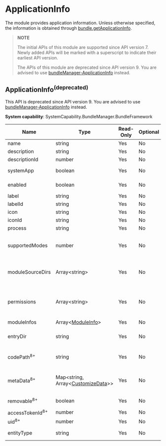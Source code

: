 # ApplicationInfo

The module provides application information. Unless otherwise specified, the information is obtained through [bundle.getApplicationInfo](js-apis-Bundle.md#bundlegetapplicationinfodeprecated).

> **NOTE**
> 
> The initial APIs of this module are supported since API version 7. Newly added APIs will be marked with a superscript to indicate their earliest API version.
> 
> The APIs of this module are deprecated since API version 9. You are advised to use [bundleManager-ApplicationInfo](js-apis-bundleManager-applicationInfo.md) instead.

## ApplicationInfo<sup>(deprecated)<sup>

This API is deprecated since API version 9. You are advised to use [bundleManager-ApplicationInfo](js-apis-bundleManager-applicationInfo.md#applicationinfo-1) instead.

**System capability**: SystemCapability.BundleManager.BundleFramework

| Name                      | Type                                                        | Read-Only| Optional| Description                                                        |
| -------------------------- | ------------------------------------------------------------ | ---- | ---- | ------------------------------------------------------------ |
| name                       | string                                                       | Yes  | No  | Application name.                                            |
| description                | string                                                       | Yes  | No  | Application description.                                        |
| descriptionId              | number                                                       | Yes  | No  | ID of the application description.                                |
| systemApp                  | boolean                                                      | Yes  | No  | Whether the application is a system application. **true** if yes, **false** otherwise.                       |
| enabled                    | boolean                                                      | Yes  | No  | Whether the application is enabled. **true** if enabled, **false** otherwise.                      |
| label                      | string                                                       | Yes  | No  | Application label.                                        |
| labelId                    | string                                                       | Yes  | No  | ID of the application label.                                  |
| icon                       | string                                                       | Yes  | No  | Application icon.                                            |
| iconId                     | string                                                       | Yes  | No  | ID of the application icon.                                    |
| process                    | string                                                       | Yes  | No  | Process name.                |
| supportedModes             | number                                                       | Yes  | No  | Modes supported by the application. Currently, only the **drive** mode is defined. This attribute applies only to telematics devices.|
| moduleSourceDirs           | Array\<string>                                               | Yes  | No  | Relative paths for storing application resources. Do not access resource files using concatenated paths. Use [@ohos.resourceManager](../apis-localization-kit/js-apis-resource-manager.md) instead.                              |
| permissions                | Array\<string>                                               | Yes  | No  | Permissions required for accessing the application.<br>The value is obtained by passing in GET_APPLICATION_INFO_WITH_PERMISSION to [bundle.getApplicationInfo](js-apis-Bundle.md#bundlegetapplicationinfodeprecated).|
| moduleInfos                | Array\<[ModuleInfo](js-apis-bundle-ModuleInfo.md)>           | Yes  | No  | Application module information.                                        |
| entryDir                   | string                                                       | Yes  | No  | Path for storing application files. Do not access resource files using concatenated paths. Use [@ohos.resourceManager](../apis-localization-kit/js-apis-resource-manager.md) instead.                                    |
| codePath<sup>8+</sup>      | string                                                       | Yes  | No  | Installation directory of the application. Do not access resource files using concatenated paths. Use [@ohos.resourceManager](../apis-localization-kit/js-apis-resource-manager.md) instead.                                        |
| metaData<sup>8+</sup>      | Map\<string, Array\<[CustomizeData](js-apis-bundle-CustomizeData.md)>> | Yes  | No  | Custom metadata of the application.<br>The value is obtained by passing in GET_APPLICATION_INFO_WITH_METADATA to [bundle.getApplicationInfo](js-apis-Bundle.md#bundlegetapplicationinfodeprecated).|
| removable<sup>8+</sup>     | boolean                                                      | Yes  | No  | Whether the application is removable. **true** if removable, **false** otherwise.                                    |
| accessTokenId<sup>8+</sup> | number                                                       | Yes  | No  | Access token ID of the application.                                   |
| uid<sup>8+</sup>           | number                                                       | Yes  | No  | UID of the application.                                             |
| entityType                 | string                                                       | Yes  | No  | Type of the application, for example, gaming, social networking, movies, and news.|
